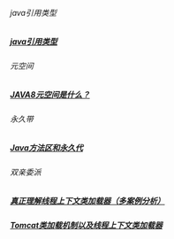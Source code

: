 ###### java引用类型
##### [java引用类型][1]
[1]: https://blog.csdn.net/feather_wch/article/details/82383183
###### 元空间
##### [JAVA8元空间是什么？][2]
[2]: https://blog.csdn.net/u010588262/article/details/81365547

###### 永久带
##### [Java方法区和永久代][3]
[3]: https://blog.csdn.net/u010325193/article/details/86746447


###### 双亲委派
##### [真正理解线程上下文类加载器（多案例分析）][4]
##### [Tomcat类加载机制以及线程上下文类加载器][5]
[4]: https://blog.csdn.net/yangcheng33/article/details/52631940
[5]: https://blog.csdn.net/that_is_cool/article/details/81225810